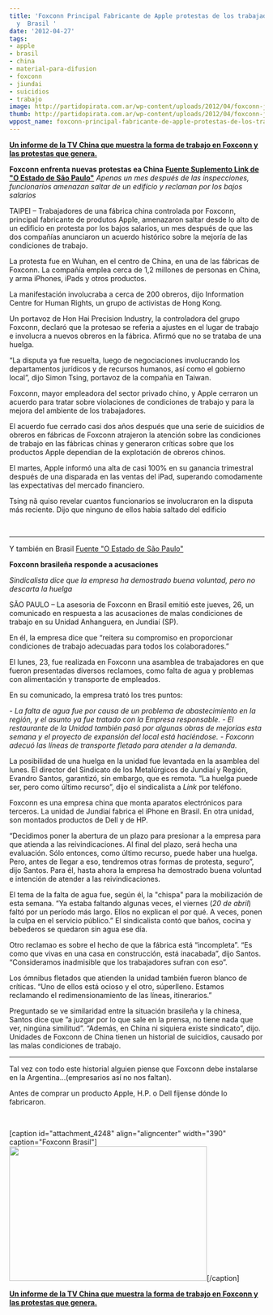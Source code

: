 ```yaml
---
title: 'Foxconn Principal Fabricante de Apple protestas de los trabajadores en China
  y  Brasil '
date: '2012-04-27'
tags:
- apple
- brasil
- china
- material-para-difusion
- foxconn
- jiundai
- suicidios
- trabajo
image: http://partidopirata.com.ar/wp-content/uploads/2012/04/foxconn-jundiai-andre-lessa_AE.jpg
thumb: http://partidopirata.com.ar/wp-content/uploads/2012/04/foxconn-jundiai-andre-lessa_AE-150x150.jpg
wppost_name: foxconn-principal-fabricante-de-apple-protestas-de-los-trabajadores-en-china-y-brasil
---
```


<strong><a href="http://partido-pirata.blogspot.com.ar/2012/01/foxconn-donde-sus-empleados-se-suicidan.html">Un informe de la TV China que muestra la forma de trabajo en Foxconn y las protestas que genera.</a></strong>

<strong>Foxconn enfrenta nuevas protestas ea China</strong>
<strong><a href="http://blogs.estadao.com.br/link/trabalhadores-da-foxconn-protestam-na-china/" target="_blank">Fuente Suplemento Link de "O Estado de São Paulo"</a></strong>
<em>Apenas un mes después de las inspecciones, funcionarios amenazan saltar de un edifício y reclaman por los bajos salarios</em>

TAIPEI – Trabajadores de una fábrica china controlada por Foxconn, principal fabricante de produtos Apple, amenazaron saltar desde lo alto de un edificio en protesta por los bajos salarios, un mes después de que las dos compañías anunciaron un acuerdo histórico sobre la mejoría de las condiciones de trabajo.

La protesta fue en Wuhan, en el centro de China, en una de las fábricas de Foxconn. La compañía emplea cerca de 1,2 millones de personas en China, y arma iPhones, iPads y otros productos.

La manifestación involucraba a cerca de 200 obreros, dijo Information Centre for Human Rights, un grupo de activistas de Hong Kong.

Un portavoz de Hon Hai Precision Industry, la controladora del grupo Foxconn, declaró que la protesao se referia a ajustes en el lugar de trabajo e involucra a nuevos obreros en la fábrica. Afirmó que no se trataba de una huelga.

“La disputa ya fue resuelta, luego de negociaciones involucrando los departamentos jurídicos y de recursos humanos, así como el gobierno local”, dijo Simon Tsing, portavoz de la compañía en Taiwan.

Foxconn, mayor empleadora del sector privado chino, y Apple cerraron un acuerdo para tratar sobre violaciones de condiciones de trabajo y para la mejora del ambiente de los trabajadores.

El acuerdo fue cerrado casi dos años después que una serie de suicidios de obreros en fábricas de Foxconn atrajeron la atención sobre las condiciones de trabajo en las fábricas chinas y generaron críticas sobre que los productos Apple dependian de la explotación de obreros chinos.

El martes, Apple informó una alta de casi 100% en su ganancia trimestral después de una disparada en las ventas del iPad, superando comodamente las expectativas del mercado financiero.

Tsing nã quiso revelar cuantos funcionarios se involucraron en la disputa más reciente. Dijo que ninguno de ellos habia saltado del edificio

&nbsp;

<hr />

Y también en Brasil
<a href="http://blogs.estadao.com.br/link/greve-na-foxconn-seria-ultimo-recurso/" target="_blank">Fuente "O Estado de São Paulo"</a>

<strong>Foxconn brasileña responde a acusaciones</strong>

<em>Sindicalista dice que la empresa ha demostrado buena voluntad, pero no descarta la huelga</em>

SÃO PAULO – La asesoria de Foxconn en Brasil emitió este jueves, 26, un comunicado en respuesta a las acusaciones de malas condiciones de trabajo en su Unidad Anhanguera, en Jundiaí (SP).

En él, la empresa dice que “reitera su compromiso en proporcionar condiciones de trabajo adecuadas para todos los colaboradores.”

El lunes, 23, fue realizada en Foxconn una asamblea de trabajadores en que fueron presentadas diversos reclamoes, como falta de agua y problemas con alimentación y transporte de empleados.

En su comunicado, la empresa trató los tres puntos:

<em>- La falta de agua fue por causa de un problema de abastecimiento en la región, y el asunto ya fue tratado con la Empresa responsable.</em>
<em>- El restaurante de la Unidad también pasó por algunas obras de mejorias esta semana y el proyecto de expansión del local está haciéndose.</em>
<em>- Foxconn adecuó las líneas de transporte fletado para atender a la demanda.</em>

La posibilidad de una huelga en la unidad fue levantada en la asamblea del lunes. El director del Sindicato de los Metalúrgicos de Jundiaí y Región, Evandro Santos, garantizó, sin embargo, que es remota. “La huelga puede ser, pero como último recurso”, dijo el sindicalista a <em>Link</em> por teléfono.

Foxconn es una empresa china que monta aparatos electrónicos para terceros. La unidad de Jundiaí fabrica el iPhone en Brasil. En otra unidad, son montados productos de Dell y de HP.

“Decidimos poner la abertura de un plazo para presionar a la empresa para que atienda a las reivindicaciones. Al final del plazo, será hecha una evaluación. Sólo entonces, como último recurso, puede haber una huelga. Pero, antes de llegar a eso, tendremos otras formas de protesta, seguro”, dijo Santos. Para él, hasta ahora la empresa ha demostrado buena voluntad e intención de atender a las reivindicaciones.

El tema de la falta de agua fue, según él, la "chispa" para la mobilización de esta semana. “Ya estaba faltando algunas veces, el viernes (<em>20 de abril</em>) faltó por un período más largo. Ellos no explican el por qué. A veces, ponen la culpa en el servicio público.” El sindicalista contó que baños, cocina y bebederos se quedaron sin agua ese día.

Otro reclamao es sobre el hecho de que la fábrica está “incompleta”. “Es como que vivas en una casa en construcción, está inacabada”, dijo Santos. “Consideramos inadmisible que los trabajadores sufran con eso”.

Los ómnibus fletados que atienden la unidad también fueron blanco de críticas. “Uno de ellos está ocioso y el otro, súperlleno. Estamos reclamando el redimensionamiento de las líneas, itinerarios.”

Preguntado se ve similaridad entre la situación brasileña y la chinesa, Santos dice que ”a juzgar por lo que sale en la prensa, no tiene nada que ver, ningúna similitud”. “Además, en China ni siquiera existe sindicato”, dijo. Unidades de Foxconn de China tienen un historial de suicidios, causado por las malas condiciones de trabajo.

<hr />

Tal vez con todo este historial alguien piense que Foxconn debe instalarse en la Argentina...(empresarios así no nos faltan).

Antes de comprar un producto Apple, H.P. o Dell fíjense dónde lo fabricaron.<strong></strong>

&nbsp;

[caption id="attachment_4248" align="aligncenter" width="390" caption="Foxconn Brasil"]<a href="http://partidopirata.com.ar/wp-content/uploads/2012/04/foxconn-jundiai-andre-lessa_AE.jpg"><img class="size-full wp-image-4248" title="foxconn-jundiai-andre-lessa_AE" src="http://partidopirata.com.ar/wp-content/uploads/2012/04/foxconn-jundiai-andre-lessa_AE.jpg" alt="" width="390" height="265" /></a>[/caption]

<strong><a href="http://partido-pirata.blogspot.com.ar/2012/01/foxconn-donde-sus-empleados-se-suicidan.html">Un informe de la TV China que muestra la forma de trabajo en Foxconn y las protestas que genera.</a></strong>
